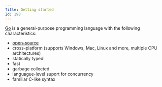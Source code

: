 ```yaml
---
Title: Getting started
Id: 198
---
```

[Go](https://golang.org/) is a general-purpose programming language with the following characteristics:
* [open-source](https://github.com/golang/go)
* cross-platform (supports Windows, Mac, Linux and more, multiple CPU architectures)
* statically typed
* fast
* garbage collected
* languague-level suport for concurrency
* familiar C-like syntax
